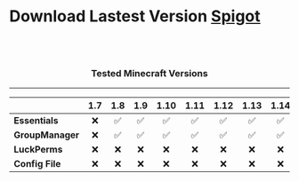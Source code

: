 # Download Lastest Version [Spigot](https://www.spigotmc.org/resources/onlinegui.82988/)

<br />
<br />

<div style="text-align: center;">
    <h3>Tested Minecraft Versions</h3>
</div>

___

|                  |   1.7    |   1.8    |   1.9    |   1.10   |   1.11   |   1.12   |   1.13   |   1.14   |   1.15   |   1.16   |   1.17   |   1.18   |   1.19   |   1.20   |  1.20.6  |  1.21   |
|:-----------------|:--------:|:--------:|:--------:|:--------:|:--------:|:--------:|:--------:|:--------:|:--------:|:--------:|:--------:|:--------:|:--------:|:--------:|:--------:|:-------:|
| **Essentials**   | &#10060; | &#9989;  | &#9989;  | &#9989;  | &#9989;  | &#9989;  | &#9989;  | &#9989;  | &#9989;  | &#9989;  | &#9989;  | &#9989;  | &#9989;  | &#9989;  | &#9989;  | &#9989; |
| **GroupManager** | &#10060; | &#9989;  | &#9989;  | &#9989;  | &#9989;  | &#9989;  | &#9989;  | &#9989;  | &#9989;  | &#9989;  | &#9989;  | &#9989;  | &#9989;  | &#9989;  | &#9989;  | &#9989; |
| **LuckPerms**    | &#10060; | &#10060; | &#10060; | &#10060; | &#10060; | &#10060; | &#10060; | &#10060; | &#10060; | &#10060; | &#10060; | &#10060; | &#10060; | &#10060; | &#10060; | &#9989; |
| **Config File**  | &#10060; | &#10060; | &#10060; | &#10060; | &#10060; | &#10060; | &#10060; | &#10060; | &#10060; | &#10060; | &#10060; | &#10060; | &#10060; | &#10060; | &#10060; | &#9989; |